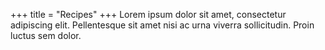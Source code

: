 +++
title = "Recipes"
+++
Lorem ipsum dolor sit amet, consectetur adipiscing elit. Pellentesque sit amet nisi ac urna viverra sollicitudin. Proin luctus sem dolor.
